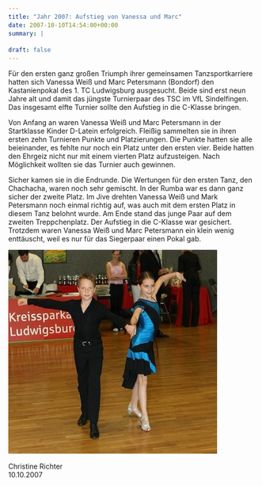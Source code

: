 ```yaml
---
title: "Jahr 2007: Aufstieg von Vanessa und Marc"
date: 2007-10-10T14:54:00+00:00
summary: |
    
draft: false
---
```


Für den ersten ganz großen Triumph ihrer gemeinsamen Tanzsportkarriere hatten sich Vanessa Weiß und Marc Petersmann (Bondorf) den Kastanienpokal des 1. TC Ludwigsburg ausgesucht. Beide sind erst neun Jahre alt und damit das jüngste Turnierpaar des TSC im VfL Sindelfingen. Das insgesamt elfte Turnier sollte den Aufstieg in die C-Klasse bringen.

Von Anfang an waren Vanessa Weiß und Marc Petersmann in der Startklasse Kinder D-Latein erfolgreich. Fleißig sammelten sie in ihren ersten zehn Turnieren Punkte und Platzierungen. Die Punkte hatten sie alle beieinander, es fehlte nur noch ein Platz unter den ersten vier. Beide hatten den Ehrgeiz nicht nur mit einem vierten Platz aufzusteigen. Nach Möglichkeit wollten sie das Turnier auch gewinnen.

Sicher kamen sie in die Endrunde. Die Wertungen für den ersten Tanz, den Chachacha, waren noch sehr gemischt. In der Rumba war es dann ganz sicher der zweite Platz. Im Jive drehten Vanessa Weiß und Mark Petersmann noch einmal richtig auf, was auch mit dem ersten Platz in diesem Tanz belohnt wurde. Am Ende stand das junge Paar auf dem zweiten Treppchenplatz. Der Aufstieg in die C-Klasse war gesichert. Trotzdem waren Vanessa Weiß und Marc Petersmann ein klein wenig enttäuscht, weil es nur für das Siegerpaar einen Pokal gab.

![Vanessa & Marc](071010.jpg)

Christine Richter  
10.10.2007


